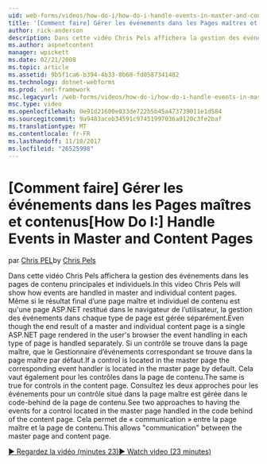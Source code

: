 ```yaml
---
uid: web-forms/videos/how-do-i/how-do-i-handle-events-in-master-and-content-pages
title: '[Comment faire] Gérer les événements dans les Pages maîtres et contenus | Documents Microsoft'
author: rick-anderson
description: Dans cette vidéo Chris Pels affichera la gestion des événements dans les pages de contenu principales et individuels. Même si le résultat final d’un conte maître et individuel...
ms.author: aspnetcontent
manager: wpickett
ms.date: 02/21/2008
ms.topic: article
ms.assetid: 9b5f1ca6-b394-4b33-8b60-fd0587341482
ms.technology: dotnet-webforms
ms.prod: .net-framework
msc.legacyurl: /web-forms/videos/how-do-i/how-do-i-handle-events-in-master-and-content-pages
msc.type: video
ms.openlocfilehash: 0e91d21600e033de722b5b45a473739011e1d584
ms.sourcegitcommit: 9a9483aceb34591c97451997036a9120c3fe2baf
ms.translationtype: MT
ms.contentlocale: fr-FR
ms.lasthandoff: 11/10/2017
ms.locfileid: "26525998"
---
```

<a name="how-do-i-handle-events-in-master-and-content-pages"></a><span data-ttu-id="60e3c-104">[Comment faire] Gérer les événements dans les Pages maîtres et contenus</span><span class="sxs-lookup"><span data-stu-id="60e3c-104">[How Do I:] Handle Events in Master and Content Pages</span></span>
====================
<span data-ttu-id="60e3c-105">par [Chris PEL](https://twitter.com/chrispels)</span><span class="sxs-lookup"><span data-stu-id="60e3c-105">by [Chris Pels](https://twitter.com/chrispels)</span></span>

<span data-ttu-id="60e3c-106">Dans cette vidéo Chris Pels affichera la gestion des événements dans les pages de contenu principales et individuels.</span><span class="sxs-lookup"><span data-stu-id="60e3c-106">In this video Chris Pels will show how events are handled in master and individual content pages.</span></span> <span data-ttu-id="60e3c-107">Même si le résultat final d’une page maître et individuel de contenu est qu'une page ASP.NET restitué dans le navigateur de l’utilisateur, la gestion des événements dans chaque type de page est gérée séparément.</span><span class="sxs-lookup"><span data-stu-id="60e3c-107">Even though the end result of a master and individual content page is a single ASP.NET page rendered in the user's browser the event handling in each type of page is handled separately.</span></span> <span data-ttu-id="60e3c-108">Si un contrôle se trouve dans la page maître, que le Gestionnaire d’événements correspondant se trouve dans la page maître par défaut.</span><span class="sxs-lookup"><span data-stu-id="60e3c-108">If a control is located in the master page the corresponding event handler is located in the master page by default.</span></span> <span data-ttu-id="60e3c-109">Cela vaut également pour les contrôles dans la page de contenu.</span><span class="sxs-lookup"><span data-stu-id="60e3c-109">The same is true for controls in the content page.</span></span> <span data-ttu-id="60e3c-110">Consultez les deux approches pour les événements pour un contrôle situé dans la page maître est gérée dans le code-behind de la page de contenu.</span><span class="sxs-lookup"><span data-stu-id="60e3c-110">See two approaches to having the events for a control located in the master page handled in the code behind of the content page.</span></span> <span data-ttu-id="60e3c-111">Cela permet de « communication » entre la page maître et la page de contenu.</span><span class="sxs-lookup"><span data-stu-id="60e3c-111">This allows "communication" between the master page and content page.</span></span>

[<span data-ttu-id="60e3c-112">&#9654; Regardez la vidéo (minutes 23)</span><span class="sxs-lookup"><span data-stu-id="60e3c-112">&#9654; Watch video (23 minutes)</span></span>](https://channel9.msdn.com/Blogs/ASP-NET-Site-Videos/how-do-i-handle-events-in-master-and-content-pages)
